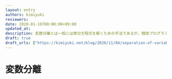 ```yaml
---
layout: entry
authors: kimiyuki
reviewers:
date: 2020-01-16T00:00:00+09:00
updated_at:
description: 変数分離とは一般には微分方程式を解くための手法であるが、競技プログラミングにおいても類似の手法を用いることが多く見られる。
draft: true
draft_urls: ["https://kimiyuki.net/blog/2020/11/04/separation-of-variables/"]
---
```


# 変数分離
